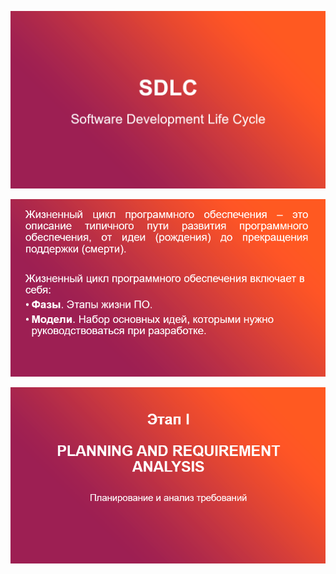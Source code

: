 
![Схема обработки прикладных программ в среде системы программирования](../img/1.png)

![Схема обработки прикладных программ в среде системы программирования](../img/2.png)

![Схема обработки прикладных программ в среде системы программирования](../img/3.png)